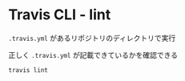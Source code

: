 # Travis CLI - lint

`.travis.yml` があるリポジトリのディレクトリで実行

正しく `.travis.yml` が記載できているかを確認できる

```
travis lint
```
